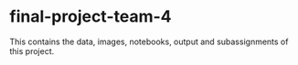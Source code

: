 # final-project-team-4
This contains the data, images, notebooks, output and subassignments of this project. 

